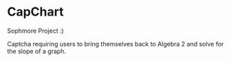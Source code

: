 # CapChart
Sophmore Project :)

Captcha requiring users to bring themselves back to Algebra 2 and solve for the slope of a graph.
